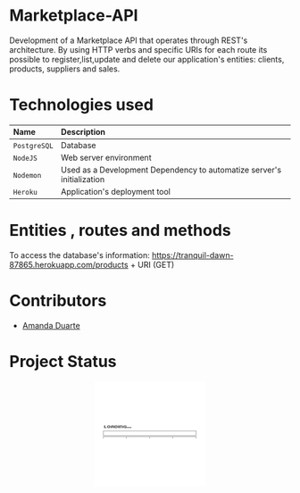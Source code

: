 # Marketplace-API

Development of a Marketplace API that operates through REST's architecture. By using HTTP verbs and specific URIs for each route its possible to register,list,update and delete our application's entities: clients, products, suppliers and sales.

# Technologies used

| Name      | Description                       |
|:--------------|:----------------------------------|
| `PostgreSQL` | Database |
| `NodeJS`    | Web server environment |
| `Nodemon`| Used as a Development Dependency to automatize server's initialization |
| `Heroku`| Application's deployment tool|

# Entities , routes and methods
 
To access the database's information:
    https://tranquil-dawn-87865.herokuapp.com/products + URI (GET)


# Contributors

 - [Amanda Duarte](https://github.com/AmandaDuart)


# Project Status

 <p style="text-align:center;"><img src="src/img/loading.gif" width = "200"></p>




